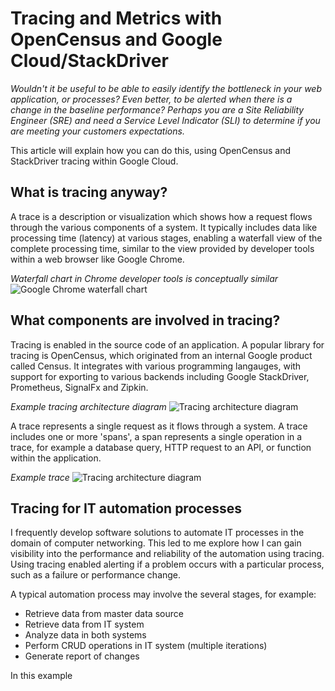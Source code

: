 # Tracing and Metrics with OpenCensus and Google Cloud/StackDriver

*Wouldn't it be useful to be able to easily identify the bottleneck in your web application, or processes?  Even better, to be alerted when there is a change in the baseline performance?  Perhaps you are a Site Reliability Engineer (SRE) and need a Service Level Indicator (SLI) to determine if you are meeting your customers expectations.* 

This article will explain how you can do this, using OpenCensus and StackDriver tracing within Google Cloud.

## What is tracing anyway?

A trace is a description or visualization which shows how a request flows through the various components of a system.  It typically includes data like processing time (latency) at various stages, enabling a waterfall view of the complete processing time, similar to the view provided by developer tools within a web browser like Google Chrome.

_Waterfall chart in Chrome developer tools is conceptually similar_
![Google Chrome waterfall chart](https://github.com/pmoorey/articles/blob/master/img/tracing/chrome-waterfall.png)

## What components are involved in tracing?

Tracing is enabled in the source code of an application.  A popular library for tracing is OpenCensus, which originated from an internal Google product called Census.  It integrates with various programming langauges, with support for exporting to various backends including Google StackDriver, Prometheus, SignalFx and Zipkin. 

_Example tracing architecture diagram_ 
![Tracing architecture diagram](https://github.com/pmoorey/articles/blob/master/img/tracing/trace-architecture.png)

A trace represents a single request as it flows through a system.  A trace includes one or more 'spans', a span represents a single operation in a trace, for example a database query, HTTP request to an API, or function within the application.

_Example trace_ 
![Tracing architecture diagram](https://github.com/pmoorey/articles/blob/master/img/tracing/trace-example.png)

## Tracing for IT automation processes

I frequently develop software solutions to automate IT processes in the domain of computer networking.  This led to me explore how I can gain visibility into the performance and reliability of the automation using tracing.  Using tracing enabled alerting if a problem occurs with a particular process, such as a failure or performance change.

A typical automation process may involve the several stages, for example:

- Retrieve data from master data source
- Retrieve data from IT system
- Analyze data in both systems
- Perform CRUD operations in IT system (multiple iterations)
- Generate report of changes

In this example 
